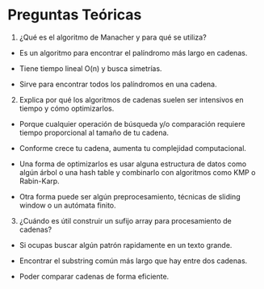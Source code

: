 
# Preguntas Teóricas

1. ¿Qué es el algoritmo de Manacher y para qué se utiliza?

- Es un algoritmo para encontrar el palíndromo más largo en cadenas.

- Tiene tiempo lineal O(n) y busca simetrías.

- Sirve para encontrar todos los palíndromos en una cadena.

2. Explica por qué los algoritmos de cadenas suelen ser intensivos en tiempo y cómo optimizarlos.

- Porque cualquier operación de búsqueda y/o comparación requiere tiempo proporcional al tamaño de tu cadena.

- Conforme crece tu cadena, aumenta tu complejidad computacional.

- Una forma de optimizarlos es usar alguna estructura de datos como algún árbol o una hash table y combinarlo con algoritmos como KMP o Rabin-Karp.

- Otra forma puede ser algún preprocesamiento, técnicas de sliding window o un autómata finito.

3. ¿Cuándo es útil construir un sufijo array para procesamiento de cadenas?

- Si ocupas buscar algún patrón rapidamente en un texto grande.

- Encontrar el substring común más largo que hay entre dos cadenas.

- Poder comparar cadenas de forma eficiente.
